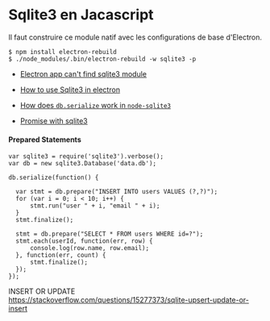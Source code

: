 # Sqlite3 en Jacascript

Il faut construire ce module natif avec les configurations de base d'Electron.

```
$ npm install electron-rebuild
$ ./node_modules/.bin/electron-rebuild -w sqlite3 -p

```

- [Electron app can't find sqlite3 module](https://stackoverflow.com/questions/38716594/electron-app-cant-find-sqlite3-module)
- [How to use Sqlite3 in electron](https://stackoverflow.com/questions/32504307/how-to-use-sqlite3-module-with-electron)

- [How does `db.serialize` work in `node-sqlite3`](https://stackoverflow.com/questions/41949724/how-does-db-serialize-work-in-node-sqlite3)
- [Promise with sqlite3](https://stackoverflow.com/questions/40691884/nodejs-sqlite-why-each-statement-return-no-results)

#### Prepared Statements
```
var sqlite3 = require('sqlite3').verbose();
var db = new sqlite3.Database('data.db');

db.serialize(function() {

  var stmt = db.prepare("INSERT INTO users VALUES (?,?)");
  for (var i = 0; i < 10; i++) {
      stmt.run("user " + i, "email " + i);
  }
  stmt.finalize();

  stmt = db.prepare("SELECT * FROM users WHERE id=?");
  stmt.each(userId, function(err, row) {
      console.log(row.name, row.email);
  }, function(err, count) {
      stmt.finalize();
  });
});
```

INSERT OR UPDATE  
https://stackoverflow.com/questions/15277373/sqlite-upsert-update-or-insert
